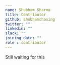 ```yaml
---
name: Shubham Sharma
title: Contributor
github: shubhamchasing
twitter: ""
linkedin: ""
slack: ""
joining_date: ""
role : contributor
---
```


Still waiting for this
